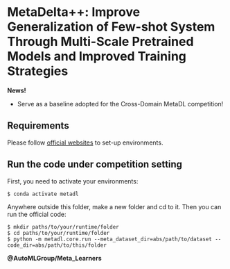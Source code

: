 # MetaDelta++: Improve Generalization of Few-shot System Through Multi-Scale Pretrained Models and Improved Training Strategies

__News!__  
- Serve as a baseline adopted for the Cross-Domain MetaDL competition!

## Requirements

Please follow [official websites](https://github.com/DustinCarrion/cd-metadl/tree/8c6128120ab8aac331c958b2965d42747d9dbdeb) to set-up environments.  

## Run the code under competition setting

First, you need to activate your environments:
```
$ conda activate metadl
```

Anywhere outside this folder, make a new folder and cd to it. Then you can run the official code:
```
$ mkdir paths/to/your/runtime/folder
$ cd paths/to/your/runtime/folder
$ python -m metadl.core.run --meta_dataset_dir=abs/path/to/dataset --code_dir=abs/path/to/this/folder
```

__@AutoMLGroup/Meta_Learners__